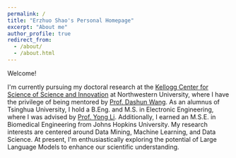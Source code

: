```yaml
---
permalink: /
title: "Erzhuo Shao's Personal Homepage"
excerpt: "About me"
author_profile: true
redirect_from: 
  - /about/
  - /about.html
---
```


Welcome!

I'm currently pursuing my doctoral research at the [Kellogg Center for Science of Science and Innovation](https://offices.northwestern.edu/detail/856) at Northwestern University, where I have the privilege of being mentored by [Prof. Dashun Wang](https://www.dashunwang.com/). As an alumnus of Tsinghua University, I hold a B.Eng. and M.S. in Electronic Engineering, where I was advised by [Prof. Yong Li](http://fi.ee.tsinghua.edu.cn/~liyong/). Additionally, I earned an M.S.E. in Biomedical Engineering from Johns Hopkins University. My research interests are centered around Data Mining, Machine Learning, and Data Science. At present, I'm enthusiastically exploring the potential of Large Language Models to enhance our scientific understanding.

